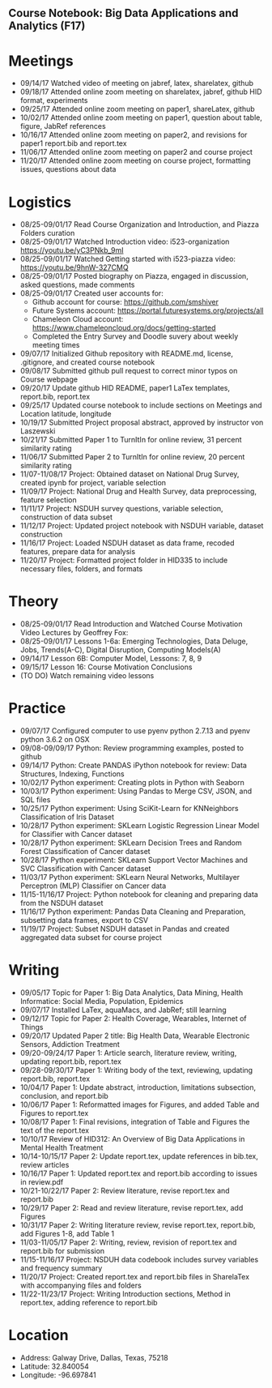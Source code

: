 ## Course Notebook: Big Data Applications and Analytics (F17)

# Meetings
* 09/14/17  Watched video of meeting on jabref, latex, sharelatex, github 
* 09/18/17  Attended online zoom meeting on sharelatex, jabref, github HID format, experiments
* 09/25/17  Attended online zoom meeting on paper1, shareLatex, github
* 10/02/17  Attended online zoom meeting on paper1, question about table, figure, JabRef references
* 10/16/17  Attended online zoom meeting on paper2, and revisions for paper1 report.bib and report.tex
* 11/06/17  Attended online zoom meeting on paper2 and course project
* 11/20/17  Attended online zoom meeting on course project, formatting issues, questions about data

# Logistics    
*	08/25-09/01/17  Read Course Organization and Introduction, and Piazza Folders curation
* 08/25-09/01/17  Watched Introduction video: i523-organization https://youtu.be/yC3PNkb_9mI  
* 08/25-09/01/17  Watched Getting started with i523-piazza video: https://youtu.be/9hnW-327CMQ 
* 08/25-09/01/17  Posted biography on Piazza, engaged in discussion, asked questions, made comments
* 08/25-09/01/17  Created user accounts for: 
  * Github account for course: https://github.com/smshiver
  * Future Systems account: https://portal.futuresystems.org/projects/all
  * Chameleon Cloud account: https://www.chameleoncloud.org/docs/getting-started
  * Completed the Entry Survey and Doodle suvery about weekly meeting times
* 09/07/17  Initialized Github repository with README.md, license, .gitignore, and created course notebook
* 09/08/17  Submitted github pull request to correct minor typos on Course webpage 
* 09/20/17  Update github HID README, paper1 LaTex templates, report.bib, report.tex 
* 09/25/17  Updated course notebook to include sections on Meetings and Location latitude, longitude
* 10/19/17  Submitted Project proposal abstract, approved by instructor von Laszewski
* 10/21/17  Submitted Paper 1 to TurnItIn for online review, 31 percent similarity rating
* 11/06/17  Submitted Paper 2 to TurnItIn for online review, 20 percent similarity rating
* 11/07-11/08/17  Project: Obtained dataset on National Drug Survey, created ipynb for project, variable selection
* 11/09/17  Project: National Drug and Health Survey, data preprocessing, feature selection
* 11/11/17  Project: NSDUH survey questions, variable selection, construction of data subset
* 11/12/17  Project: Updated project notebook with NSDUH variable, dataset construction
* 11/16/17  Project: Loaded NSDUH dataset as data frame, recoded features, prepare data for analysis
* 11/20/17  Project: Formatted project folder in HID335 to include necessary files, folders, and formats

#  Theory
* 08/25-09/01/17  Read Introduction and Watched Course Motivation Video Lectures by Geoffrey Fox:
* 08/25-09/01/17  Lessons 1-6a: Emerging Technologies, Data Deluge, Jobs, Trends(A-C), Digital Disruption, Computing Models(A)
* 09/14/17  Lesson 6B: Computer Model, Lessons: 7, 8, 9
* 09/15/17  Lesson 16: Course Motivation Conclusions
* (TO DO)  Watch remaining video lessons

# Practice
* 09/07/17  Configured computer to use pyenv python 2.7.13 and pyenv python 3.6.2 on OSX
* 09/08-09/09/17  Python: Review programming examples, posted to github 
* 09/14/17  Python: Create PANDAS iPython notebook for review: Data Structures, Indexing, Functions
* 10/02/17  Python experiment: Creating plots in Python with Seaborn
* 10/03/17  Python experiment: Using Pandas to Merge CSV, JSON, and SQL files
* 10/25/17  Python experiment: Using SciKit-Learn for KNNeighbors Classification of Iris Dataset
* 10/28/17  Python experiment: SKLearn Logistic Regression Linear Model for Classifier with Cancer dataset
* 10/28/17  Python experiment: SKLearn Decision Trees and Random Forest Classification of Cancer dataset
* 10/28/17  Python experiment: SKLearn Support Vector Machines and SVC Classification with Cancer dataset
* 11/03/17  Python experiment: SKLearn Neural Networks, Multilayer Perceptron (MLP) Classifier on Cancer data
* 11/15-11/16/17 Project: Python notebook for cleaning and preparing data from the NSDUH dataset
* 11/16/17  Python experiment: Pandas Data Cleaning and Preparation, subsetting data frames, export to CSV
* 11/19/17  Project: Subset NSDUH dataset in Pandas and created aggregated data subset for course project

# Writing
* 09/05/17  Topic for Paper 1: Big Data Analytics, Data Mining, Health Informatice: Social Media, Population, Epidemics 
* 09/07/17  Installed LaTex, aquaMacs, and JabRef; still learning
* 09/12/17  Topic for Paper 2: Health Coverage, Wearables, Internet of Things 
* 09/20/17  Updated Paper 2 title: Big Health Data, Wearable Electronic Sensors, Addiction Treatment
* 09/20-09/24/17  Paper 1: Article search, literature review, writing, updating report.bib, report.tex
* 09/28-09/30/17  Paper 1: Writing body of the text, reviewing, updating report.bib, report.tex
* 10/04/17  Paper 1: Update abstract, introduction, limitations subsection, conclusion, and report.bib
* 10/06/17  Paper 1: Reformatted images for Figures, and added Table and Figures to report.tex
* 10/08/17  Paper 1: Final revisions, integration of Table and Figures the text of the report.tex
* 10/10/17  Review of HID312: An Overview of Big Data Applications in Mental Health Treatment
* 10/14-10/15/17  Paper 2: Update report.tex, update references in bib.tex, review articles 
* 10/16/17  Paper 1: Updated report.tex and report.bib according to issues in review.pdf
* 10/21-10/22/17 Paper 2: Review literature, revise report.tex and report.bib
* 10/29/17 Paper 2: Read and review literature, revise report.tex, add Figures
* 10/31/17 Paper 2: Writing literature review, revise report.tex, report.bib, add Figures 1-8, add Table 1
* 11/03-11/05/17 Paper 2: Writing, review, revision of report.tex and report.bib for submission
* 11/15-11/16/17 Project: NSDUH data codebook includes survey variables and frequency summary 
* 11/20/17  Project: Created report.tex and report.bib files in SharelaTex with accompanying files and folders
* 11/22-11/23/17  Project: Writing Introduction sections, Method in report.tex, adding reference to report.bib

# Location
* Address: Galway Drive, Dallas, Texas, 75218
* Latitude: 32.840054
* Longitude: -96.697841
